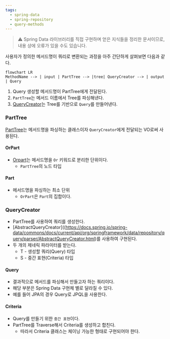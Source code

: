```yaml
---
tags:
  - spring-data
  - spring-repository
  - query-methods
---
```

> ⚠️ Spring Data 라이브러리를 직접 구현하며 얻은 지식들을 정리한 문서이므로, 내용 상에 오류가 있을 수도 있습니다.

사용자가 정의한 메서드명이 쿼리로 변환되는 과정을 아주 간단하게 살펴보면 다음과 같다.

```mermaid
flowchart LR
MethodName --> | input | PartTree --> |tree| QueryCreator --> | output | Query
```

1. Query 생성할 메서드명이 PartTree에게 전달된다.
2. `PartTree`는 메서드 이름에서 Tree를 파싱해낸다.
3. [QueryCreator](https://docs.spring.io/spring-data/commons/docs/current/api/org/springframework/data/repository/query/parser/AbstractQueryCreator.html)는 Tree를 기반으로 `Query`를 만들어낸다. 
### PartTree

[PartTree](https://docs.spring.io/spring-data/commons/docs/current/api/org/springframework/data/repository/query/parser/PartTree.html)는 메서드명을 파싱하는 클래스이자 `QueryCreator`에게 전달되는 VO로써 사용된다.
#### OrPart

- [Orpart](https://docs.spring.io/spring-data/commons/docs/current/api/org/springframework/data/repository/query/parser/PartTree.OrPart.html)는 메서드명을 `Or` 키워드로 분리한 단위이다.
	- `PartTree`의 노드 타입
#### Part

- 메서드명을 파싱하는 최소 단위
	- `OrPart`은 `Part`의 집합이다.
### QueryCreator

- PartTree를 사용하여 쿼리를 생성한다.
- [AbstractQueryCreator]((https://docs.spring.io/spring-data/commons/docs/current/api/org/springframework/data/repository/query/parser/AbstractQueryCreator.html)를 사용하여 구현된다.
- 두 개의 제네릭 파라미터를 받는다.
	- T - 생성할 쿼리(Query) 타입
	- S - 중간 표현(Criteria) 타입
#### Query

- 결과적으로 메서드를 파싱해서 만들고자 하는 쿼리이다.
- 해당 부분은 Spring Data 구현체 별로 달라질 수 있다.
- 예를 들어 JPA의 경우 Query로 JPQL을 사용한다.
#### Criteria

- Query를 만들기 위한 `중간 표현`이다.
- PartTree를 Traverse해서 Criteria를 생성하고 합친다.
	- 따라서 Criteria 클래스는 체이닝 가능한 형태로 구현되어야 한다.
